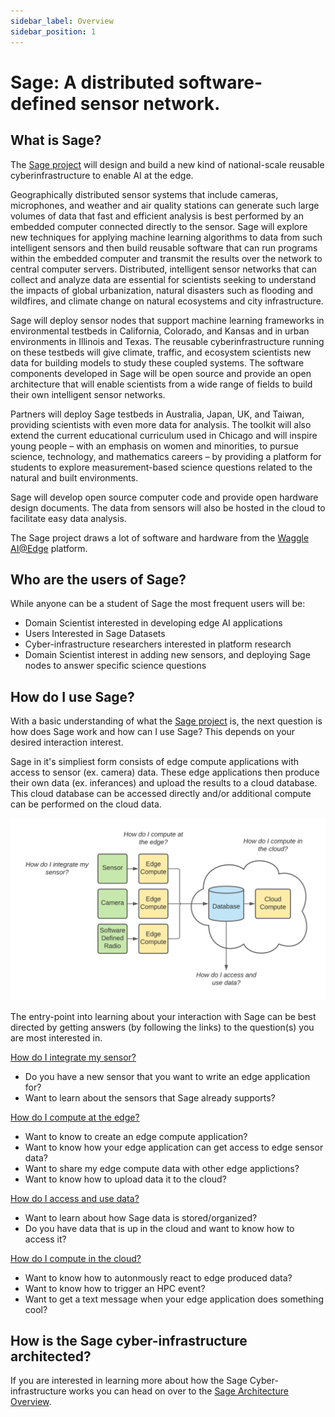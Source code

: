 ```yaml
---
sidebar_label: Overview
sidebar_position: 1
---
```


# Sage: A distributed software-defined sensor network.

## What is Sage?
The [Sage project](https://sagecontinuum.org/) will design and build a new kind of national-scale reusable cyberinfrastructure to enable AI at the edge.

Geographically distributed sensor systems that include cameras, microphones, and weather and air quality stations can generate such large volumes of data that fast and efficient analysis is best performed by an embedded computer connected directly to the sensor. Sage will explore new techniques for applying machine learning algorithms to data from such intelligent sensors and then build reusable software that can run programs within the embedded computer and transmit the results over the network to central computer servers. Distributed, intelligent sensor networks that can collect and analyze data are essential for scientists seeking to understand the impacts of global urbanization, natural disasters such as flooding and wildfires, and climate change on natural ecosystems and city infrastructure.

Sage will deploy sensor nodes that support machine learning frameworks in environmental testbeds in California, Colorado, and Kansas and in urban environments in Illinois and Texas. The reusable cyberinfrastructure running on these testbeds will give climate, traffic, and ecosystem scientists new data for building models to study these coupled systems. The software components developed in Sage will be open source and provide an open architecture that will enable scientists from a wide range of fields to build their own intelligent sensor networks.

Partners will deploy Sage testbeds in Australia, Japan, UK, and Taiwan, providing scientists with even more data for analysis. The toolkit will also extend the current educational curriculum used in Chicago and will inspire young people – with an emphasis on women and minorities, to pursue science, technology, and mathematics careers – by providing a platform for students to explore measurement-based science questions related to the natural and built environments.

Sage will develop open source computer code and provide open hardware design documents.  The data from sensors will also be hosted in the cloud to facilitate easy data analysis.

The Sage project draws a lot of software and hardware from the [Waggle AI@Edge](https://github.com/waggle-sensor/waggle) platform.

## Who are the users of Sage?

While anyone can be a student of Sage the most frequent users will be:

- Domain Scientist interested in developing edge AI applications
- Users Interested in Sage Datasets
- Cyber-infrastructure researchers interested in platform research
- Domain Scientist interest in adding new sensors, and deploying Sage nodes to answer specific science questions

## How do I use Sage?

With a basic understanding of what the [Sage project](https://sagecontinuum.org/) is, the next question is how does Sage work and how can I use Sage? This depends on your desired interaction interest. 

Sage in it's simpliest form consists of edge compute applications with access to sensor (ex. camera) data. These edge applications then produce their own data (ex. inferances) and upload the results to a cloud database. This cloud database can be accessed directly and/or additional compute can be performed on the cloud data. 

![Sage User Interaction](./images/SAGE_Interact.png)

The entry-point into learning about your interaction with Sage can be best directed by getting answers (by following the links) to the question(s) you are most interested in.

[How do I integrate my sensor?](../tutorials/integrate-my-sensor.md)
- Do you have a new sensor that you want to write an edge application for?
- Want to learn about the sensors that Sage already supports?

[How do I compute at the edge?](../tutorials/compute-at-edge.md)
- Want to know to create an edge compute application?
- Want to know how your edge application can get access to edge sensor data?
- Want to share my edge compute data with other edge applictions?
- Want to know how to upload data it to the cloud?

[How do I access and use data?](../tutorials/accessing-data.md)
- Want to learn about how Sage data is stored/organized?
- Do you have data that is up in the cloud and want to know how to access it?

[How do I compute in the cloud?](../tutorials/cloud-compute.md)
- Want to know how to autonmously react to edge produced data?
- Want to know how to trigger an HPC event?
- Want to get a text message when your edge application does something cool?

## How is the Sage cyber-infrastructure architected?

If you are interested in learning more about how the Sage Cyber-infrastructure works you can head on over to the [Sage Architecture Overview](./arch-overview.md).
